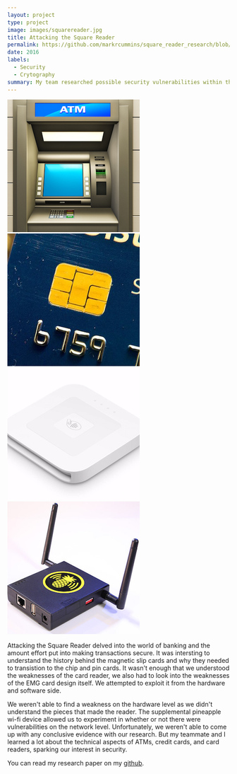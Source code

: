 ```yaml
---
layout: project
type: project
image: images/squarereader.jpg
title: Attacking the Square Reader
permalink: https://github.com/markrcummins/square_reader_research/blob/master/695SquareReaderFinal%20(2).pdf
date: 2016
labels:
  - Security
  - Crytography
summary: My team researched possible security vulnerabilities within the Square Reader for chips cards.
---
```


<div class="ui small rounded images">
  <img class="ui image" src="../images/atm.jpg">
  <img class="ui image" src="../images/emg.jpg">
  <img class="ui image" src="../images/reader.png">
  <img class="ui image" src="../images/pineapple.jpg">
</div>

Attacking the Square Reader delved into the world of banking and the amount effort put into making transactions secure. It was intersting to understand the history behind the magnetic slip cards and why they needed to transistion to the chip and pin cards. It wasn't enough that we understood the weaknesses of the card reader, we also had to look into the weaknesses of the EMG card design itself. We attempted to exploit it from the hardware and software side.

We weren't able to find a weakness on the hardware level as we didn't understand the pieces that made the reader. The supplemental pineapple wi-fi device allowed us to experiment in whether or not there were vulnerabilities on the network level. Unfortunately, we weren't able to come up with any conclusive evidence with our research. But my teammate and I learned a lot about the technical aspects of ATMs, credit cards, and card readers, sparking our interest in security. 

You can read my research paper on my [github](https://github.com/markrcummins/square_reader_research/blob/master/695SquareReaderFinal%20(2).pdf).



